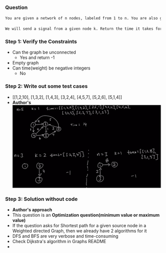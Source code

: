### Question

```txt
You are given a network of n nodes, labeled from 1 to n. You are also given times, a list of travel times as directed edges times[i] = (ui, vi, wi), where ui is the source node, vi is the target node, and wi is the time it takes for a signal to travel from source to target.

We will send a signal from a given node k. Return the time it takes for all the n nodes to receive the signal. If it is impossible for all the n nodes to receive the signal, return -1.
```

### Step 1: Verify the Constraints

* Can the graph be unconnected
  * Yes and return -1
* Empty graph
* Can time(weight) be negative integers
  * No

### Step 2: Write out some test cases

* [[1,2,10], [1,3,2], [1,4,3], [3,2,4], [4,5,7], [5,2,6], [5,1,4]]
* **Author's**
![ndt](../../img/ndt.png)

### Step 3: Solution without code

* **Author's approach**
* This question is an **Optimization question(minimum value or maximum value)**
* If the question asks for Shortest path for a given source node in a Weighted directed Graph, then we already have 2 algorithms for it
* DFS and BFS are very verbose and time-consuming
* Check Dijkstra's algorithm in Graphs README
* 